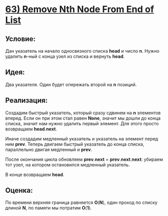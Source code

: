 # [**63) Remove Nth Node From End of List**](https://leetcode.com/problems/remove-nth-node-from-end-of-list/description/)

## **Условие:**

Дан указатель на начало односвязного списка **head** и число **n**. Нужно удалить **n**-ный с конца узел из списка и вернуть **head**.

## **Идея:**

Два указателя. Один будет опережать второй на **n** позиций.

## **Реализация:**

Создадим быстрый указатель, который сразу сдвинем на **n** элементов вперед. Если он при этом стал равен **None**, значит мы дошли до конца списка, значит нам нужно удалить первый элемент. Для этого просто возвращаем **head**.**next**.

Иначе создадим медленный указатель и указатель на элемент перед ним **prev**. Теперь двигаем быстрый указатель до конца списка, параллельно двигая медленный и **prev**.

После окончания цикла обновляем **prev**.**next** = **prev**.**next**.**next**: убираем тот узел, на котором остановился медленный указатель.

В конце возвращаем **head**.



## **Оценка:**

По времени верхняя граница равняется **O**(**N**), один проход по списку длиной **N**, по памяти мы потратим **O**(**1**).


